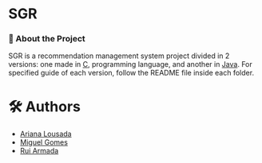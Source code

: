 # SGR

### 🎯 About the Project

SGR is a recommendation management system project divided in 2 versions: one made in [C](https://github.com/RuiArmada/Software-Labs-3/tree/main/SGR/project_c), programming language, and another in [Java](https://github.com/RuiArmada/Software-Labs-3/tree/main/SGR/project_java). For specified guide of each version, follow the README file inside each folder.

# 🛠 Authors

* [Ariana Lousada](https://github.com/AITK42)
* [Miguel Gomes](https://github.com/MayorX500)
* [Rui Armada](https://github.com/RuiArmada)

